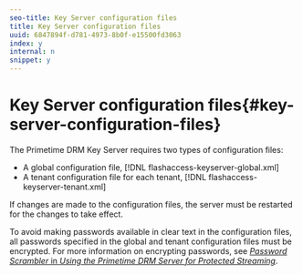 ```yaml
---
seo-title: Key Server configuration files
title: Key Server configuration files
uuid: 6847894f-d781-4973-8b0f-e15500fd3063
index: y
internal: n
snippet: y
---
```


# Key Server configuration files{#key-server-configuration-files}

The Primetime DRM Key Server requires two types of configuration files:

* A global configuration file, [!DNL flashaccess-keyserver-global.xml] 
* A tenant configuration file for each tenant, [!DNL flashaccess-keyserver-tenant.xml]

If changes are made to the configuration files, the server must be restarted for the changes to take effect.

To avoid making passwords available in clear text in the configuration files, all passwords specified in the global and tenant configuration files must be encrypted. For more information on encrypting passwords, see [*Password Scrambler* in *Using the Primetime DRM Server for Protected Streaming*](http://help.adobe.com/en_US/primetime/drm/5.3/protected_streaming/index.html#DRM-concept-Password_scrambler). 
